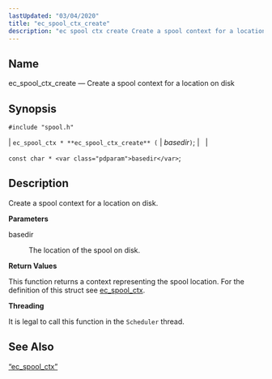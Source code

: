 ```yaml
---
lastUpdated: "03/04/2020"
title: "ec_spool_ctx_create"
description: "ec spool ctx create Create a spool context for a location on disk ec spool ctx ec spool ctx create basedir const char basedir Create a spool context for a location on disk basedir The location of the spool on disk This function returns a context representing the spool location..."
---
```


<a name="apis.ec_spool_ctx_create"></a> 
## Name

ec_spool_ctx_create — Create a spool context for a location on disk

## Synopsis

`#include "spool.h"`

| `ec_spool_ctx * **ec_spool_ctx_create** (` | <var class="pdparam">basedir</var>`)`; |   |

`const char * <var class="pdparam">basedir</var>`;<a name="idp62282512"></a> 
## Description

Create a spool context for a location on disk.

**<a name="idp62283744"></a> Parameters**

<dl class="variablelist">

<dt>basedir</dt>

<dd>

The location of the spool on disk.

</dd>

</dl>

**<a name="idp62286496"></a> Return Values**

This function returns a context representing the spool location. For the definition of this struct see [ec_spool_ctx](/momentum/3/3-api/structs-ec-spool-ctx).

**<a name="idp62288224"></a> Threading**

It is legal to call this function in the `Scheduler` thread.

<a name="idp62289760"></a> 
## See Also

[“ec_spool_ctx”](/momentum/3/3-api/structs-ec-spool-ctx)